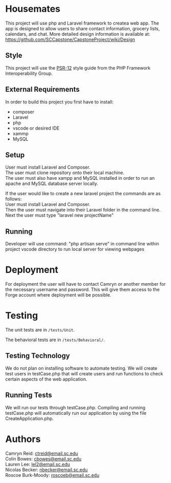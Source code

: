 # Housemates

This project will use php and Laravel framework to createa web app. The app is designed to allow users to share contact information, grocery lists, calendars, and chat.
More detailed design information is available at: https://github.com/SCCapstone/CapstoneProject/wiki/Design

## Style

This project will use the [PSR-12](https://www.php-fig.org/psr/psr-12/) style guide from the PHP Framework Interoperability Group.

## External Requirements

In order to build this project you first have to install:

* composer
* Laravel
* php
* vscode or desired IDE
* xammp
* MySQL

## Setup

User must install Laravel and Composer.<br>
The user must clone repository onto their local machine.<br>
The user must  also have xampp and MySQL installed in order to run an apache and MySQL database server locally. 

If the user would like to create a new laravel project the commands are as follows:<br>
User must install Laravel and Composer.<br>
Then the user must navigate into their Laravel folder in the command line.<br>
Next the user must type "laravel new projectName"

## Running

Developer will use command:
"php artisan serve" in command line within project vscode directory to run local server for viewing webpages

# Deployment

For deployment the user will have to contact Camryn or another member for the necessary username and password. This will give them access to the Forge account where deployment will be possible.

# Testing

The unit tests are in `/tests/Unit`.

The behavioral tests are in `/tests/Behavioral/`.

## Testing Technology

We do not plan on installing software to automate testing. We will create test users in testCase.php that will create users and run functions to check certain aspects of the web application.  

## Running Tests

We will run our tests through testCase.php. Compiling and running testCase.php will automatically run our application by using the file CreateApplication.php.

# Authors

Camryn Reid: ctreid@email.sc.edu<br>
Colin Bowes: cbowes@email.sc.edu<br>
Lauren Lee: lel2@email.sc.edu<br>
Nicolas Becker: nbecker@email.sc.edu<br>
Roscoe Burk-Moody: roscoeb@email.sc.edu<br>
